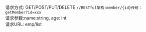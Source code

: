 请求方式: GET/POST/PUT/DELETE `//RESTful架构:member/{id}传统：getMember?id=xxx`  
请求参数:name:string, age: int  
请求URL: emp/list  